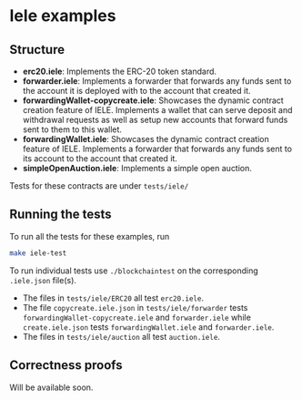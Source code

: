 # Iele examples

## Structure

* **erc20.iele**: Implements the ERC-20 token standard.
* **forwarder.iele**: Implements a forwarder that forwards any funds sent to
  the account it is deployed with to the account that created it.
* **forwardingWallet-copycreate.iele**: Showcases the dynamic contract creation
  feature of IELE. Implements a wallet that can serve deposit and withdrawal
  requests as well as setup new accounts that forward funds sent to them to
  this wallet.
* **forwardingWallet.iele**: Showcases the dynamic contract creation
  feature of IELE. Implements a forwarder that forwards any funds sent to
  its account to the account that created it.
* **simpleOpenAuction.iele**: Implements a simple open auction.

Tests for these contracts are under `tests/iele/`

## Running the tests

To run all the tests for these examples, run
```sh
make iele-test
```

To run individual tests use `./blockchaintest` on the corresponding
`.iele.json` file(s).

* The files in `tests/iele/ERC20` all test `erc20.iele`.
* The file `copycreate.iele.json` in `tests/iele/forwarder` tests
  `forwardingWallet-copycreate.iele` and `forwarder.iele`
while `create.iele.json` tests `forwardingWallet.iele` and `forwarder.iele`.
* The files in `tests/iele/auction` all test `auction.iele`.

## Correctness proofs

Will be available soon.

